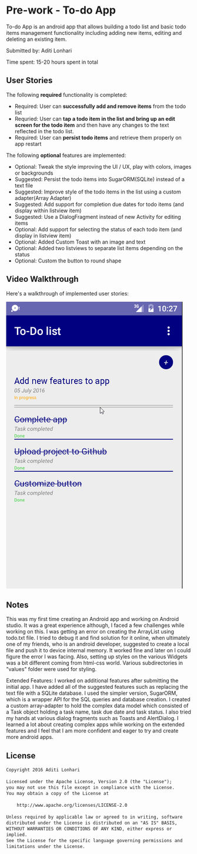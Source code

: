 # Pre-work - To-do App

To-do App is an android app that allows building a todo list and basic todo items management functionality including adding new items, editing and deleting an existing item.

Submitted by: Aditi Lonhari

Time spent: 15-20 hours spent in total

## User Stories

The following **required** functionality is completed:

* Required: User can **successfully add and remove items** from the todo list
* Requried: User can **tap a todo item in the list and bring up an edit screen for the todo item** and then have any changes to the text reflected in the todo list.
* Required: User can **persist todo items** and retrieve them properly on app restart

The following **optional** features are implemented:

* Optional: Tweak the style improving the UI / UX, play with colors, images or backgrounds
* Suggested: Persist the todo items into SugarORM(SQLite) instead of a text file
* Suggested: Improve style of the todo items in the list using a custom adapter(Array Adapter)
* Suggested: Add support for completion due dates for todo items (and display within listview item)
* Suggested: Use a DialogFragment instead of new Activity for editing items
* Optional: Add support for selecting the status of each todo item (and display in listview item)
* Optional: Added Custom Toast with an image and text
* Optional: Added two listviews to separate list items depending on the status
* Optional: Custom the button to round shape

## Video Walkthrough 

Here's a walkthrough of implemented user stories:

<img src='https://github.com/aditilonhari/ToDoApp/blob/master/ToDoApp_final.gif' title='Video Walkthrough' width='' alt='Video Walkthrough' />

## Notes

This was my first time creating an Android app and working on Android studio. It was a great experience although, I faced a few challenges while working on this. I was getting an error on creating the ArrayList using todo.txt file. I tried to debug it and find solution for it online, when ultimately one of my friends, who is an android developer, suggested to create a local file and push it to device internal memory. It worked fine and later on I could figure the error I was facing. Also, setting up styles on the various Widgets was a bit different coming from html-css world. Various subdirectories in "values" folder were used for styling.

Extended Features:
I worked on additional features after submitting the initial app. 
I have added all of the suggested features such as replacing the text file with a SQLite database. I used the simpler version, SugarORM, which is a wrapper API for the SQL queries and database creation. I created a custom array-adapter to hold the complex data model which consisted of a Task object holding a task name, task due date and task status. I also tried my hands at various dialog fragments such as Toasts and AlertDialog. I learned a lot about creating complex apps while working on the extended features and I feel that I am more confident and eager to try and create more android apps.

## License

    Copyright 2016 Aditi Lonhari

    Licensed under the Apache License, Version 2.0 (the "License");
    you may not use this file except in compliance with the License.
    You may obtain a copy of the License at

        http://www.apache.org/licenses/LICENSE-2.0

    Unless required by applicable law or agreed to in writing, software
    distributed under the License is distributed on an "AS IS" BASIS,
    WITHOUT WARRANTIES OR CONDITIONS OF ANY KIND, either express or implied.
    See the License for the specific language governing permissions and
    limitations under the License.
